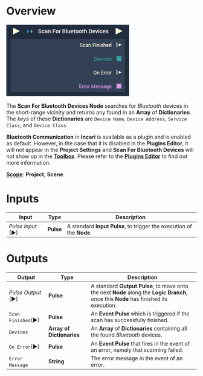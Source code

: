 
# Overview

![The Scan For Bluetooth Devices Node.](../../../.gitbook/assets/scanforbluetooth.png)

The **Scan For Bluetooth Devices Node** searches for *Bluetooth* devices in the short-range vicinity and returns any found in an **Array** of **Dictionaries**. The *keys* of these **Dictionaries** are `Device Name`, `Device Address`, `Service Class`, and `Device Class`.


**Bluetooth Communication** in **Incari** is available as a plugin and is enabled as default. However, in the case that it is disabled in the **Plugins Editor**, it will not appear in the **Project Settings** and **Scan For Bluetooth Devices** will not show up in the [**Toolbox**](../../overview.md). Please refer to the [**Plugins Editor**](../../../modules/plugins/README.md) to find out more information.

[**Scope**](../../overview.md#scopes): **Project**, **Scene**.


# Inputs

|Input|Type|Description|
|---|---|---|
|*Pulse Input* (►)|**Pulse**|A standard **Input Pulse**, to trigger the execution of the **Node**.|


# Outputs

|Output|Type|Description|
|---|---|---|
|*Pulse Output* (►)|**Pulse**|A standard **Output Pulse**, to move onto the next **Node** along the **Logic Branch**, once this **Node** has finished its execution.|
|`Scan Finished`(►)|**Pulse**|An **Event Pulse** which is triggered if the scan has successfully finished.|
|`Devices`|**Array of Dictionaries**|An **Array** of **Dictionaries** containing all the found *Bluetooth* devices.|
|`On Error`(►)|**Pulse**|An **Event Pulse** that fires in the event of an error, namely that scanning failed.|
|`Error Message`|**String**|The error message in the event of an error.|

